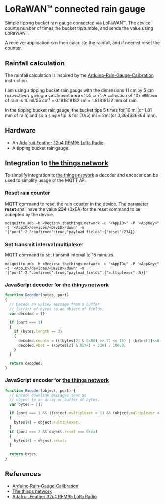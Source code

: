 # LoRaWAN&trade; connected rain gauge
Simple tipping bucket rain gauge connected via LoRaWAN&trade;.
The device counts number of times the bucket tip/tumble, and sends the value using LoRaWAN&trade;.

A receiver application can then calculate the rainfall, and if needed reset the counter.

## Rainfall calculation
The rainfall calculation is inspired by the [Arduino-Rain-Gauge-Calibration][argc] instruction.

I am using a tipping bucket rain gauge with the dimensions 11 cm by 5 cm respectively giving a catchment area of 55 cm&sup2;.
A collection of 10 millilitres of rain is 10 ml/55 cm&sup2; = 0.181818182 cm = 1.81818182 mm of rain.

In the tipping bucket rain gauge, the bucket tips 5 times for 10 ml (or 1.81 mm of rain) and so a single tip is for (10/5) ml = 2ml (or 0,364636364 mm).

## Hardware
* An [Adafruit Feather 32u4 RFM95 LoRa Radio][32u4].
* A tipping bucket rain gauge.

## Integration to [the things network][ttn]
To simplify integration to [the things network][ttn] a decoder and encoder can be used to simplify usage of the MQTT API.

### Reset rain counter
MQTT command to reset the rain counter in the device.
The parameter **reset** shall have the value **234** (0xEA) for the reset command to be accepted by the device.

```shell
mosquitto_pub -h <Region>.thethings.network -u "<AppID>" -P "<AppKey>" -t '<AppID>/devices/<DevID>/down' -m '{"port":2,"confirmed":true,"payload_fields":{"reset":234}}'
```

### Set transmit interval multiplexer
MQTT command to set transmit interval to 15 minutes.

```shell
mosquitto_pub -h <Region>.thethings.network -u "<AppID>" -P "<AppKey>" -t '<AppID>/devices/<DevID>/down' -m '{"port":2,"confirmed":true,"payload_fields":{"multiplexer":15}}'
```

### JavaScript decoder for [the things network][ttn]

```javascript
function Decoder(bytes, port)
{
  // Decode an uplink message from a buffer
  // (array) of bytes to an object of fields.
  var decoded = {};

  if (port === 1)
  {
    if (bytes.length == 3)
    {
      decoded.counts = (((bytes[2] & 0x80) >> 7) << 16) | (bytes[1]<<8) | bytes[0];
      decoded.vbat = ((bytes[2] & 0x7F) + 330) / 100.0;
    }
  }

  return decoded;
}
```

### JavaScript encoder for [the things network][ttn]

```javascript
function Encoder(object, port) {
  // Encode downlink messages sent as
  // object to an array or buffer of bytes.
  var bytes = [];

  if (port === 1 && ((object.multiplexer > 1) && (object.multiplexer < 250)))
  {
    bytes[0] = object.multiplexer;
  }
  if (port === 2 && object.reset === 0xea)
  {
    bytes[0] = object.reset;
  }

  return bytes;
}
```

## References
* [Arduino-Rain-Gauge-Calibration][argc]
* [The things network][ttn]
* [Adafruit Feather 32u4 RFM95 LoRa Radio][32u4]

[//]: # (These are reference links used in the body of this note and get stripped out when the markdown processor does its job.)

[ttn]: <https://thethingsnetwork.org> "The things network"

[argc]: <https://www.instructables.com/id/Arduino-Rain-Gauge-Calibration>

[32u4]: <https://www.adafruit.com/product/3078> "Adafruit Feather 32u4 RFM95 LoRa Radio- 868 or 915 MHz - RadioFruit"